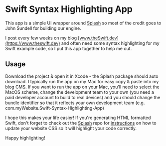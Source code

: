 # Swift Syntax Highlighting App

This app is a simple UI wrapper around [Splash](https://github.com/JohnSundell/Splash) 
so most of the credit goes to John Sundell for building our engine.

I post every few weeks on my blog [www.theSwift.dev](https://www.theswift.dev) and often 
need some syntax highlighting for my Swift example code, so I put this app together to
help me out.

## Usage

Download the project & open it in Xcode - the Splash package should auto download. 
I typically run the app on my Mac for easy copy & paste into my blog CMS. If you want
to run the app on your Mac, you'll need to select the MacOS scheme, change the 
development team to your own (you need a paid developer account to build to real
devices) and you should change the bundle identifier so that it reflects your
own development team (e.g. com.myWebsite.Swift-Syntax-Highlighting-App)

I hope this makes your life easier! If you're generating HTML formatted Swift, 
don't forget to check out the [Splash](https://github.com/JohnSundell/Splash) repo 
for [instructions](https://github.com/JohnSundell/Splash/blob/master/Examples/sundellsColors.css) on how to update your website CSS so it will highlight your code
correctly.

Happy highlighting!
